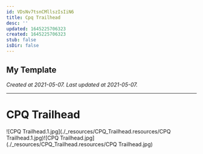 ```yaml
---
id: VDsNv7tsnCMllszIsIiN6
title: Cpq Trailhead
desc: ''
updated: 1645225706323
created: 1645225706323
stub: false
isDir: false
---
```

My Template
---

_Created at 2021-05-07._
_Last updated at 2021-05-07._




---

# CPQ Trailhead


![CPQ Trailhead.1.jpg](./_resources/CPQ_Trailhead.resources/CPQ Trailhead.1.jpg)![CPQ Trailhead.jpg](./_resources/CPQ_Trailhead.resources/CPQ Trailhead.jpg)

